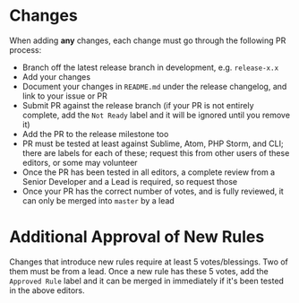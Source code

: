 # Changes

When adding __any__ changes, each change must go through the following PR process:

- Branch off the latest release branch in development, e.g. `release-x.x`
- Add your changes
- Document your changes in `README.md` under the release changelog, and link to your issue or PR
- Submit PR against the release branch (if your PR is not entirely complete, add the `Not Ready` label and it will be ignored until you remove it)
- Add the PR to the release milestone too
- PR must be tested at least against Sublime, Atom, PHP Storm, and CLI; there are labels for each of these; request this from other users of these editors, or some may volunteer
- Once the PR has been tested in all editors, a complete review from a Senior Developer and a Lead is required, so request those
- Once your PR has the correct number of votes, and is fully reviewed, it can only be merged into `master` by a lead

# Additional Approval of New Rules

Changes that introduce new rules require at least 5 votes/blessings. Two of them
must be from a lead. Once a new rule has these 5 votes, add the `Approved Rule`
label and it can be merged in immediately if it's been tested in the above
editors.
